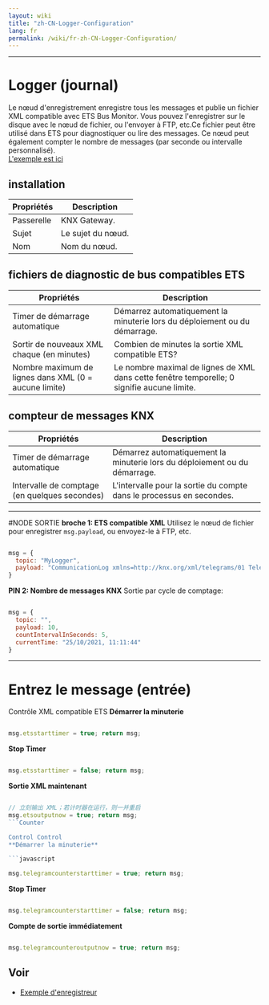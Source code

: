 ```yaml
---
layout: wiki
title: "zh-CN-Logger-Configuration"
lang: fr
permalink: /wiki/fr-zh-CN-Logger-Configuration/
---
```

---
# Logger (journal)
Le nœud d'enregistrement enregistre tous les messages et publie un fichier XML compatible avec ETS Bus Monitor.
Vous pouvez l'enregistrer sur le disque avec le nœud de fichier, ou l'envoyer à FTP, etc.Ce fichier peut être utilisé dans ETS pour diagnostiquer ou lire des messages.
Ce nœud peut également compter le nombre de messages (par seconde ou intervalle personnalisé).<br/> <a href = "/node-red-contrib-knx-ultimate/wiki/Logger-sample" Target = "_ Blank"> L'exemple est ici </a>
## installation
| Propriétés | Description |
|-|-|
| Passerelle | KNX Gateway. |
| Sujet | Le sujet du nœud. |
| Nom | Nom du nœud. |
## fichiers de diagnostic de bus compatibles ETS
|Propriétés |Description |
|-|-|
| Timer de démarrage automatique | Démarrez automatiquement la minuterie lors du déploiement ou du démarrage.|
| Sortir de nouveaux XML chaque (en minutes) | Combien de minutes la sortie XML compatible ETS?|
| Nombre maximum de lignes dans XML (0 = aucune limite) | Le nombre maximal de lignes de XML dans cette fenêtre temporelle; 0 signifie aucune limite.|
## compteur de messages KNX
| Propriétés | Description |
|-|-|
| Timer de démarrage automatique | Démarrez automatiquement la minuterie lors du déploiement ou du démarrage.|
| Intervalle de comptage (en quelques secondes) | L'intervalle pour la sortie du compte dans le processus en secondes.|
---
#NODE SORTIE
**broche 1: ETS compatible XML**
Utilisez le nœud de fichier pour enregistrer `msg.payload`, ou envoyez-le à FTP, etc.

```javascript

msg = {
  topic: "MyLogger",
  payload: "CommunicationLog xmlns=http://knx.org/xml/telegrams/01 Telegram Timestamp=2020-03-27T07:32:39.470Z Service=L_Data.ind...." // XML 字符串
}
```

**PIN 2: Nombre de messages KNX**
Sortie par cycle de comptage:

```javascript

msg = {
  topic: "",
  payload: 10,
  countIntervalInSeconds: 5,
  currentTime: "25/10/2021, 11:11:44"
}
```

---

# Entrez le message (entrée)
Contrôle XML compatible ETS
**Démarrer la minuterie** 

```javascript

msg.etsstarttimer = true; return msg;
```

**Stop Timer** 

```javascript

msg.etsstarttimer = false; return msg;
```

**Sortie XML maintenant** 

```javascript

// 立刻输出 XML；若计时器在运行，则一并重启
msg.etsoutputnow = true; return msg;
```Counter

Control Control
**Démarrer la minuterie** 

```javascript

msg.telegramcounterstarttimer = true; return msg;
```

**Stop Timer** 

```javascript

msg.telegramcounterstarttimer = false; return msg;
```

**Compte de sortie immédiatement** 

```javascript

msg.telegramcounteroutputnow = true; return msg;
```

## Voir
- [Exemple d'enregistreur](/node-red-contrib-knx-ultimate/wiki/Logger-Sample)
